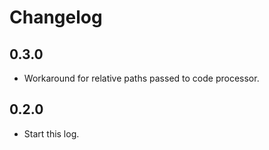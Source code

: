 # Changelog

## 0.3.0

- Workaround for relative paths passed to code processor.

## 0.2.0

- Start this log.

